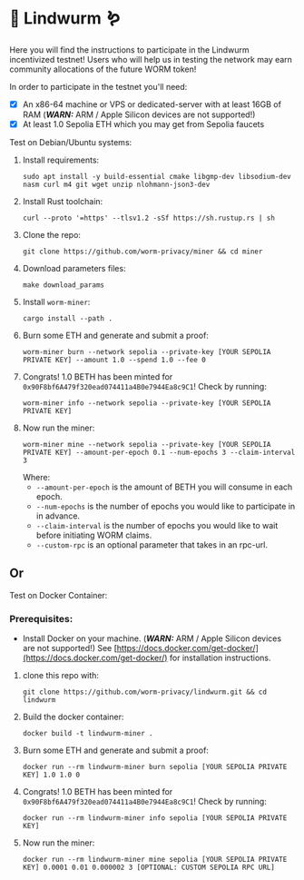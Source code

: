 # 🐉 Lindwurm 🪱

Here you will find the instructions to participate in the Lindwurm incentivized testnet! Users who will help us in testing the network may earn community allocations of the future WORM token!

In order to participate in the testnet you'll need:

- [x] An x86-64 machine or VPS or dedicated-server with at least 16GB of RAM (***WARN:*** ARM / Apple Silicon devices are not supported!)
- [x] At least 1.0 Sepolia ETH which you may get from Sepolia faucets

Test on Debian/Ubuntu systems:

1. Install requirements:
   ```
   sudo apt install -y build-essential cmake libgmp-dev libsodium-dev nasm curl m4 git wget unzip nlohmann-json3-dev
   ```
3. Install Rust toolchain:
   ```
   curl --proto '=https' --tlsv1.2 -sSf https://sh.rustup.rs | sh
   ```
5. Clone the repo:
   ```
   git clone https://github.com/worm-privacy/miner && cd miner
   ```
7. Download parameters files:
   ```
   make download_params
   ```
9. Install `worm-miner`:
   ```
   cargo install --path .
   ```
10. Burn some ETH and generate and submit a proof:
    ```
    worm-miner burn --network sepolia --private-key [YOUR SEPOLIA PRIVATE KEY] --amount 1.0 --spend 1.0 --fee 0
    ```
11. Congrats! 1.0 BETH has been minted for `0x90F8bf6A479f320ead074411a4B0e7944Ea8c9C1`! Check by running:
    ```
    worm-miner info --network sepolia --private-key [YOUR SEPOLIA PRIVATE KEY]
    ```
12. Now run the miner:
    ```
    worm-miner mine --network sepolia --private-key [YOUR SEPOLIA PRIVATE KEY] --amount-per-epoch 0.1 --num-epochs 3 --claim-interval 3
    ```
    Where:
     - `--amount-per-epoch` is the amount of BETH you will consume in each epoch.
     - `--num-epochs` is the number of epochs you would like to participate in in advance.
     - `--claim-interval` is the number of epochs you would like to wait before initiating WORM claims.
     - `--custom-rpc` is an optional parameter that takes in an rpc-url.

## Or

Test on Docker Container:

### Prerequisites:
- Install Docker on your machine. (***WARN:*** ARM / Apple Silicon devices are not supported!)
  See [https://docs.docker.com/get-docker/](https://docs.docker.com/get-docker/) for installation instructions.

1. clone this repo with:  
   ```
   git clone https://github.com/worm-privacy/lindwurm.git && cd lindwurm
   ```

2. Build the docker container:
   ```
   docker build -t lindwurm-miner .
   ```

3. Burn some ETH and generate and submit a proof:
    ```
    docker run --rm lindwurm-miner burn sepolia [YOUR SEPOLIA PRIVATE KEY] 1.0 1.0 0
    ```

4. Congrats! 1.0 BETH has been minted for `0x90F8bf6A479f320ead074411a4B0e7944Ea8c9C1`! Check by running:
    ```
    docker run --rm lindwurm-miner info sepolia [YOUR SEPOLIA PRIVATE KEY]
    ```
5. Now run the miner:
    ```
    docker run --rm lindwurm-miner mine sepolia [YOUR SEPOLIA PRIVATE KEY] 0.0001 0.01 0.000002 3 [OPTIONAL: CUSTOM SEPOLIA RPC URL]
    ```
